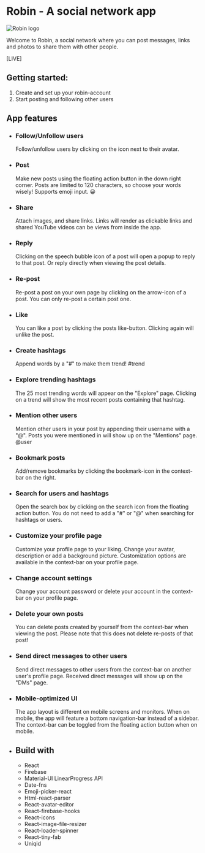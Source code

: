 # Robin - A social network app

![Robin logo](https://github.com/erynder-z/robin-sn/blob/main/logo_small.png?raw=true)

Welcome to Robin, a social network where you can post messages, links and photos to share them with other people.

[LIVE]

## Getting started:

1. Create and set up your robin-account
2. Start posting and following other users

## App features

- ### Follow/Unfollow users

  Follow/unfollow users by clicking on the icon next to their avatar.

- ### Post

  Make new posts using the floating action button in the down right corner.
  Posts are limited to 120 characters, so choose your words wisely!
  Supports emoji input. 😀

- ### Share

  Attach images, and share links.
  Links will render as clickable links and shared YouTube videos can be views from inside the app.

- ### Reply

  Clicking on the speech bubble icon of a post will open a popup to reply to that post.
  Or reply directly when viewing the post details.

- ### Re-post

  Re-post a post on your own page by clicking on the arrow-icon of a post.
  You can only re-post a certain post one.

- ### Like

  You can like a post by clicking the posts like-button.
  Clicking again will unlike the post.

- ### Create hashtags

  Append words by a "#" to make them trend!
  #trend

- ### Explore trending hashtags

  The 25 most trending words will appear on the "Explore" page.
  Clicking on a trend will show the most recent posts containing that hashtag.

- ### Mention other users

  Mention other users in your post by appending their username with a "@".
  Posts you were mentioned in will show up on the "Mentions" page.
  @user

- ### Bookmark posts

  Add/remove bookmarks by clicking the bookmark-icon in the context-bar on the right.

- ### Search for users and hashtags

  Open the search box by clicking on the search icon from the floating action button.
  You do not need to add a "#" or "@" when searching for hashtags or users.

- ### Customize your profile page

  Customize your profile page to your liking. Change your avatar, description or add a background picture.
  Customization options are available in the context-bar on your profile page.

- ### Change account settings

  Change your account password or delete your account in the context-bar on your profile page.

- ### Delete your own posts

  You can delete posts created by yourself from the context-bar when viewing the post.
  Please note that this does not delete re-posts of that post!

- ### Send direct messages to other users

  Send direct messages to other users from the context-bar on another user's profile page.
  Received direct messages will show up on the "DMs" page.

- ### Mobile-optimized UI

  The app layout is different on mobile screens and monitors.
  When on mobile, the app will feature a bottom navigation-bar instead of a sidebar.
  The context-bar can be toggled from the floating action button when on mobile.

- ## Build with
  - React
  - Firebase
  - Material-UI LinearProgress API
  - Date-fns
  - Emoji-picker-react
  - Html-react-parser
  - React-avatar-editor
  - React-firebase-hooks
  - React-icons
  - React-image-file-resizer
  - React-loader-spinner
  - React-tiny-fab
  - Uniqid
